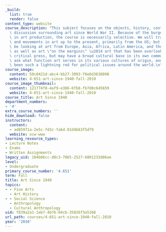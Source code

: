 ```yaml
---
_build:
  list: true
  render: false
content_type: website
course_description: "This subject focuses on the objects, history, context, and critical\
  \ discussion surrounding art since World War II. Because of the burgeoning increase\
  \ in art production, the course is necessarily selective. We will trace major developments\
  \ and movements in art up to the present, primarily from the US; but we will also\
  \ be looking at art from Europe, Asia, Africa, Latin America, and the Middle East,\
  \ as well as art \"on the margins\" \u2014 art that has been overlooked by the mainstream\
  \ critical press, but may have a broad cultural base in its own community. We will\
  \ ask what function art serves in its various cultures of origin, and why art has\
  \ been such a lightning rod for political issues around the world.\n"
course_image:
  content: 59c0421d-abc4-bb27-3993-f8e6d3638098
  website: 4-651-art-since-1940-fall-2010
course_image_thumbnail:
  content: 121774f8-4af9-e386-6fb8-fb7d0c645659
  website: 4-651-art-since-1940-fall-2010
course_title: Art Since 1940
department_numbers:
- '4'
extra_course_numbers: ''
hide_download: false
instructors:
  content:
  - ad85971a-2e5c-fd3c-fa6d-81d4b63f5d79
  website: ocw-www
learning_resource_types:
- Lecture Notes
- Exams
- Written Assignments
legacy_uid: 104b86cc-d8c3-7065-2527-6801233d06ae
level:
- Undergraduate
primary_course_number: '4.651'
term: Fall
title: Art Since 1940
topics:
- - Fine Arts
  - Art History
- - Social Science
  - Anthropology
  - Cultural Anthropology
uid: f839a2a1-1eb7-4b76-84cb-35826f3a5168
url_path: courses/4-651-art-since-1940-fall-2010
year: '2010'
---
```

